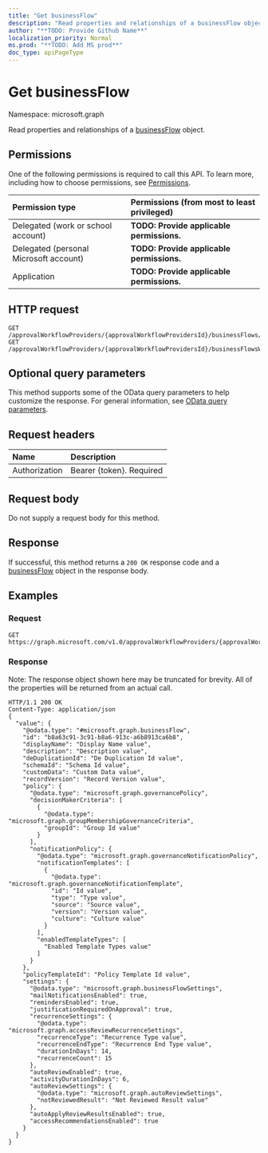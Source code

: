 ```yaml
---
title: "Get businessFlow"
description: "Read properties and relationships of a businessFlow object."
author: "**TODO: Provide Github Name**"
localization_priority: Normal
ms.prod: "**TODO: Add MS prod**"
doc_type: apiPageType
---
```


# Get businessFlow

Namespace: microsoft.graph

Read properties and relationships of a [businessFlow](../resources/businessflow.md) object.

## Permissions
One of the following permissions is required to call this API. To learn more, including how to choose permissions, see [Permissions](/concepts/permissions-reference.md).

|Permission type|Permissions (from most to least privileged)|
|:---|:---|
|Delegated (work or school account)|**TODO: Provide applicable permissions.**|
|Delegated (personal Microsoft account)|**TODO: Provide applicable permissions.**|
|Application|**TODO: Provide applicable permissions.**|

## HTTP request
<!-- {
  "blockType": "ignored"
}
-->
``` http
GET /approvalWorkflowProviders/{approvalWorkflowProvidersId}/businessFlows/{businessFlowId}
GET /approvalWorkflowProviders/{approvalWorkflowProvidersId}/businessFlowsWithRequestsAwaitingMyDecision/{businessFlowId}
```

## Optional query parameters
This method supports some of the OData query parameters to help customize the response. For general information, see [OData query parameters](/graph/query-parameters).

## Request headers
|Name|Description|
|:---|:---|
|Authorization|Bearer {token}. Required|

## Request body
Do not supply a request body for this method.

## Response
If successful, this method returns a `200 OK` response code and a [businessFlow](../resources/businessflow.md) object in the response body.

## Examples

### Request
<!-- {
  "blockType": "request",
  "name": "get_businessflow"
}
-->
``` http
GET https://graph.microsoft.com/v1.0/approvalWorkflowProviders/{approvalWorkflowProvidersId}/businessFlows/{businessFlowId}
```

### Response
Note: The response object shown here may be truncated for brevity. All of the properties will be returned from an actual call.
<!-- {
  "blockType": "response",
  "truncated": true,
  "@odata.type": "microsoft.graph.businessFlow"
}
-->
``` http
HTTP/1.1 200 OK
Content-Type: application/json
{
  "value": {
    "@odata.type": "#microsoft.graph.businessFlow",
    "id": "b8a63c91-3c91-b8a6-913c-a6b8913ca6b8",
    "displayName": "Display Name value",
    "description": "Description value",
    "deDuplicationId": "De Duplication Id value",
    "schemaId": "Schema Id value",
    "customData": "Custom Data value",
    "recordVersion": "Record Version value",
    "policy": {
      "@odata.type": "microsoft.graph.governancePolicy",
      "decisionMakerCriteria": [
        {
          "@odata.type": "microsoft.graph.groupMembershipGovernanceCriteria",
          "groupId": "Group Id value"
        }
      ],
      "notificationPolicy": {
        "@odata.type": "microsoft.graph.governanceNotificationPolicy",
        "notificationTemplates": [
          {
            "@odata.type": "microsoft.graph.governanceNotificationTemplate",
            "id": "Id value",
            "type": "Type value",
            "source": "Source value",
            "version": "Version value",
            "culture": "Culture value"
          }
        ],
        "enabledTemplateTypes": [
          "Enabled Template Types value"
        ]
      }
    },
    "policyTemplateId": "Policy Template Id value",
    "settings": {
      "@odata.type": "microsoft.graph.businessFlowSettings",
      "mailNotificationsEnabled": true,
      "remindersEnabled": true,
      "justificationRequiredOnApproval": true,
      "recurrenceSettings": {
        "@odata.type": "microsoft.graph.accessReviewRecurrenceSettings",
        "recurrenceType": "Recurrence Type value",
        "recurrenceEndType": "Recurrence End Type value",
        "durationInDays": 14,
        "recurrenceCount": 15
      },
      "autoReviewEnabled": true,
      "activityDurationInDays": 6,
      "autoReviewSettings": {
        "@odata.type": "microsoft.graph.autoReviewSettings",
        "notReviewedResult": "Not Reviewed Result value"
      },
      "autoApplyReviewResultsEnabled": true,
      "accessRecommendationsEnabled": true
    }
  }
}
```

